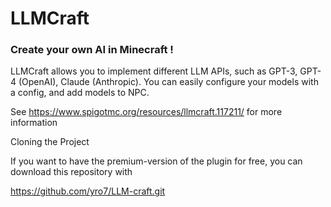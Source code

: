 # LLMCraft
### Create your own AI in Minecraft !

LLMCraft allows you to implement different LLM APIs, such as GPT-3, GPT-4 (OpenAI), Claude (Anthropic).
You can easily configure your models with a config, and add models to NPC. 

See https://www.spigotmc.org/resources/llmcraft.117211/ for more information

Cloning the Project

If you want to have the premium-version of the plugin for free, you can download this repository with

https://github.com/yro7/LLM-craft.git

